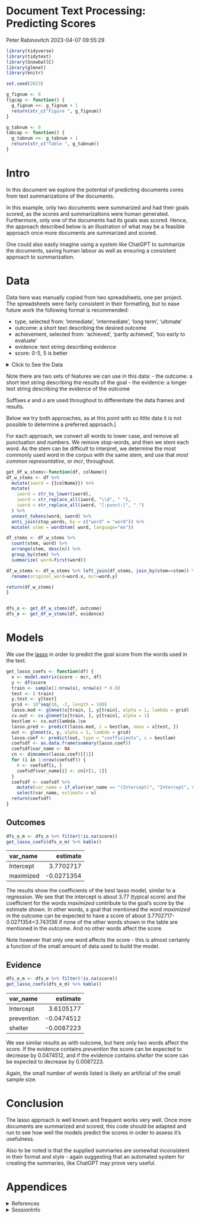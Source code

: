 Document Text Processing: Predicting Scores
================
Peter Rabinovitch
2023-04-07 09:55:29

``` r
library(tidyverse)
library(tidytext)
library(SnowballC)
library(glmnet)
library(knitr)

set.seed(2023)

g_fignum <- 0
figcap <- function() {
  g_fignum <<- g_fignum + 1
  return(str_c("Figure ", g_fignum))
}

g_tabnum <- 0
tabcap <- function() {
  g_tabnum <<- g_tabnum + 1
  return(str_c("Table ", g_tabnum))
}
```

# Intro

In this document we explore the potential of predicting documents cores
from text summarizations of the documents.

In this example, only two documents were summarized and had their goals
scored, as the scores and summarizations were human generated.
Furthermore, only one of the documents had its goals was scored. Hence,
the approach described below is an illustration of what may be a
feasible approach once more documents are summarized and scored.

One could also easily imagine using a system like ChatGPT to summarize
the documents, saving human labour as well as ensuring a consistent
approach to summarization.

# Data

Data here was manually copied from two spreadsheets, one per project.
The spreadsheets were fairly consistent in their formatting, but to ease
future work the following format is recommended:

- type, selected from: ‘immediate’, ‘intermediate’, ‘long term’,
  ‘ultimate’
- outcome: a short text describing the desired outcome
- achievement, selected from: ‘achieved’, ‘partly achieved’, ‘too early
  to evaluate’
- evidence: text string describing evidence
- score: 0-5, 5 is better

<details>
<summary>
Click to See the Data
</summary>

``` r
# "Report 4 NRCan West Coast Initiative"
df_1 <- tribble(
  ~type, ~outcome, ~achievement, ~evidence, ~score,
  "immediate", "Positive relationships are developed with Indigenous communities", "Partly achieved", "IPO-West has contributed to building trust and good relationships with Indigenous stakeholders, even with communities that may be strongly opposed to energy development projects. Evidence indicates that positive relationships have been developed through SPI-WCE and SPF-WCE.", 4,
  "immediate", "Indigenous communication of, and federal response to, non-regulatory issues of concern to communities that could be impacted by energy development", "Partly achieved", "The engagement activities undertaken by IPO-West allowed the office to identify a wide range of needs, issues and priorities expressed by Indigenous communities. According to SPI-WCE evaluation findings, progress toward this outcome shows room for improvement", 4,
  "immediate", "Improved understanding across government of Indigenous issues, needs and concerns related to energy development", "Achieved", "IPO-West activities have increased government stakeholders’ understanding of Indigenous concerns and issues", 5,
  "immediate", "Flexible and innovative interdepartmental engagement, collaboration and partnerships with Indigenous communities", "Achieved", "Efforts were successfully deployed by the IPO-West Office to engage with other involved departments and directly with Indigenous communities, in respectful and innovative ways (e.g., co-development of terms of reference for the IAMCs).", 5,
  "immediate", "Federal investments and actions are coordinated with Indigenous, provincial and other partners", "Achieved", "IPO-West contributed to a coordinated approach to project funding with the BC provincial government. SPI-WCE contributed to improved partnerships with other stakeholders.", 5,
  "immediate", "Support and facilitation of Indigenous participation and leadership on addressing environmental concerns", "Partly achieved", "CEMI pilot projects did not go ahead. SPI-WCE and DFO projects supporting research and monitoring projects were successful.", 4,
  "immediate", "Regional CEMI pilot projects that bring together multiple First Nations and scientific expertise", "Partly achieved", "While the engagement phase for CEMI was successful, the pilot projects did not proceed.", 3,
  "intermediate", "Contribute to a renewed federal relationship with Indigenous communities", "Partly achieved", "IPO-West has conducted engagement activities with most Indigenous communities through direct contact with stakeholders", 4,
  "intermediate", "Identified issues are effectively addressed in collaboration with Indigenous communities and other partners, supporting (for example):- Environment and habitat, - Jobs, training, business and economic development, - Community capacity", "Partly achieved", "There is evidence that IPO-West activities have increased government stakeholders’ understanding of Indigenous concerns and issues. Some communities expressed concerns in the area of environment, including risks and how they are managed/researched, and these concerns were only partly addressed.", 4,
  "intermediate", "Whole-of-government response to issues identified by Indigenous communities", "Partly achieved", "Cooperation and collaboration among federal departments around West Coast energy issues has increased. Potential improvements remain to ensure a whole-of-government and single-window approach.", 4,
  "intermediate", "Increased involvement of Indigenous communities in assessing and addressing potential environmental impacts of energy infrastructure development", "Partly achieved", "CEMI pilot projects did not go ahead. SPI-WCE and DFO projects supporting research and monitoring projects were successful.", 4,
  "intermediate", "Greater certainty for Indigenous communities on how cumulative effects are being tracked", "Partly achieved", "CEMI pilot projects did not go ahead. SPI-WCE and DFO projects supporting research and monitoring projects were successful.", 4,
  "ultimate", "Indigenous communities have improved capacity to make informed decisions on West Coast energy infrastructure", "Partly achieved", "There is improved capacity of the communities to make informed decisions as a result of various engagement and funded activities, including workshops and projects that increased the community’s knowledge and awareness of various issues and opportunities.", 4,
  "ultimate", "Increased Indigenous participation in energy infrastructure projects in BC", "Too early to evaluate", "Delays in the energy projects have generally delayed the developmental activities to help communities directly participate in the energy projects. Projects supported by SPF-WCE, while ongoing, have shown early positive results in terms of skills development and employment.", NA
) %>% mutate(doc_name = "Report 4 NRCan West Coast Initiative") %>% rowid_to_column("goal_id")


# "report 1 ised at itu"
df_2 <- tribble(
  ~type, ~outcome, ~evidence, ~score,
  "immediate", "Consistency of ITU’s strategic and financial plans with Canadian priorities and positions", "In the 2017 and 2018 Council meetings, performance tracking data shows that 90-100% of Canada’s high priority positions were adopted,", 4.5,
  "immediate", "Consistency of ITU Development action plans with Canadian positions", "Of the proposals submitted, 28 out of 29 (96%) were either adopted in full or reflected in modifications to existing resolutions – meeting the target of 80-100%.", 4.5,
  "immediate", "Consistency of ITU telecommunications/ICT resolutions and voluntary standards with Canadian positions", "ISED was able to advance 100% of Canada’s high priority positions at the 2016 Assembly – meeting the target of 80-100%.", 5,
  "immediate", "Consistency of ITU’s focus and mandate with Canadian positions", "Between September 2016 and March 2019, ISED attended five meetings pertaining to the Plenipotentiary (1), Council (2), World Telecommunication Development Conference (1) and World Telecommunication Standardization Assembly (1). All five meetings advanced 90-100% of Canada’s positions – meeting the target of 80-100%.", 4.5,
  "immediate", "Consistency of ITU’s allocation of radio spectrum and adoption of binding radio regulations with Canadian positions and proposals", "At the early 2019 Conference Preparatory Meeting, ISED advanced 90% of Canada’s high priority positions – meeting the target of 80-100%.", 4.5,
  "immediate", "Consistency of ITU radiocommunication resolutions, recommendations and reports with Canadian positions", "No performance metrics available. There were 1,228 registered Canadian frequency assignments recorded in the Master Register by the ITU versus 3,970 returned Canadian frequency assignments to ISED for non-compliance with the Radio Regulations or for incomplete coordination ", NA,
  "intermediate", "An open private sector-led Internet governed by the multi-stakeholder model is reinforced", "Narrative, no real data", NA,
  "intermediate", "Canada is protecting and maintaining its secure network infrastructure and ICT services and applications", "Narrative, no real data", NA,
  "intermediate", "Canadian companies exploit/develop new services and technologies", "Narrative, no real data", NA,
  "intermediate", "Global connectivity and interoperability of telecommunications networks and services", "Narrative, no real data", NA,
  "intermediate", "Interference between radio services is managed", "Narrative, no real data", NA,
  "long term", "Canadian consumers and businesses benefit from innovative products, services, and information technology and telecommunications infrastructure", "Narrative, no real data", NA,
  "long term", "Increased international market access for Canadian telecommunications businesses    ISED’s involvement in the ITU is only one contributing factor to increased international market access.", "Narrative, no real data", NA,
  "long term", "Canadian government and industry offer radio and satellite services to users", "Narrative, no real data", NA,
) %>% mutate(doc_name = "report 1 ised at itu", score = NA, achievement=NA)%>% rowid_to_column("goal_id")



# "Report 11 Family Violence Prevention Partnership"
df_3 <- tribble(
  ~type, ~outcome, ~evidence, ~score,
'immediate','Men, women and children in need or at-risk have access to and use FVPP prevention and protection supports and services',   "Interviews and site visits confirm that FVPP-funded shelters assist women and children fleeing family violence and when space is available, serve as emergency housing for these same women and others from on-reserve communities. However, and depending on the region/province, shelter or in some cases emergency housing can be provided for Indigenous women outside of the reserve from various locations and distances. For example, some women travel several hours to access shelters as there is no shelter in their community",3,
'immediate','Existing prevention projects’ effectiveness is maximized',"Shelter staff are limited in their capacity to deliver prevention programming in the community as they are fully engaged in protection activities, including shelter client support.despite a demonstrated need for prevention activities, the successful design and delivery of prevention projects are hindered",2,       
'immediate','Existing levels of shelter capacity is sufficient to meet FVPP objectives',"Data on shelter use is inconsistent and manually collected across the INAC – funded shelter network. This creates major limitations for programmers in terms of making strategic decisions regarding shelter use and capacity and in responding to calls for increased transitional housing",3,        
'immediate','The effectiveness of partnerships and coordination is maximized',"An innovation[1] occurring with support from INAC (Ontario) is enabling knowledge transfer among southern Ontario shelters and more remote shelters in northern Ontario (Section 5.3.2). Akwesasne First Nation is paired with Mishkeegogamang Safe House[2] to share knowledge and training modules for delivery in the more remote northern community",3       
) %>% mutate(doc_name = "Report 11 Family Violence Prevention Partnership", achievement=NA)%>% rowid_to_column("goal_id")


# "Report 10 public safety canada aboriginal community safety planning initiativep"
df_4 <- tribble(
  ~type, ~outcome, ~evidence, ~score,
  'immediate','increased awareness of grants',  "Recipients indicated that almost all did not know about the Apprenticeship Grants until they became apprentices. Therefore, the grants have a limited impact on their decision to enroll in an apprenticeship",    3,
  'intermediate','increased participation in apprenticeship programs’ effectiveness is maximized',"The take-up rate for the Apprenticeship Incentive Grant decreased by 9.1 percentage points when comparing 2010 to 2018; The take-up rate for the Apprenticeship Completion Grant increased by 2.5 percentage points when comparing 2011 to 2018",    3,
  'intermediate','increased progression through each level, including to completion',"72.5% of grant recipients agree that the Apprenticeship Grants encouraged them to complete the apprenticeship",   4
) %>% mutate(doc_name = "Report 10 public safety canada aboriginal community safety planning initiative", achievement=NA)%>% rowid_to_column("goal_id")


    

# "Report 9 Sask strategic research program and ad dev fund"
df_5 <- tribble(
  ~type, ~outcome, ~evidence, ~score,
'immediate','new crops and/or cultivars meeting market demands and consumer preferences',"respondents mentioned the crops area most frequently, including plant breeding for new",4,
  'immediate','Increased livestock competitiveness',"varieties that produce improved yields and and can serve new markets (especially pulses). They also",  3,
'immediate','Optimized livestock feeding systems',"mentioned agronomic production improvements, especially with ADF’s early involvement in direct", 3,
  'immediate','New and innovative food, bioproducts, and processing technologies',"seeding and no/low-till methods that are seen to have transformed agicultural practices. New livestock", 4,
'immediate','Improved food quality',"feeding systems and technologies that have helped increased production and reduce feed costs were",    3,
  'immediate','Innovative and sustainable farming systems and practices',"also mentioned, but less frequently. It was also noted that R&D into biofuels started in the province",   4,
'immediate','Enhanced adaptive capacity of the Provincial soil and ecosystem resources',"and are spreading more widely into the economy. On the engineering side, good work was mentioned", 3,
  'immediate','Utilization of biotechnology to enhance agriculture and value-added production',"in areas such as improved agricultural machines (including those involved in low/no till), improved",   3,
'immediate','Decreased agricultural production risks',"safety, increased efficiency monitoring, and better production and processing control proceses and technologies",    3,
'intermediate','Strategic Research Program funds chairs in group genetics, livestock development, food and bio products, soils and environments', NA,NA,        
'intermediate','Agricultural Development Fund ensures relevant research delivered to help farmers and ranchers be successful. (ADF)', NA,NA,        
'ultimte', 'Positive economic impact',"Stakeholders believed programs are of great use.Benefit Cost at 16.6",   4
) %>% mutate(doc_name = "Report 9 Sask strategic research program and ad dev fund", achievement=NA)%>% rowid_to_column("goal_id")


# "Report 7 DND Evaluation of the Sustainment Initiative"
df_6 <- tribble(
  ~type, ~outcome, ~evidence, ~score,
'immediate','Development of informed, tailored sustainment solutions that optimizeperformance, value for money, flexibility and economic benefits',"Most survey respondents indicated that the SI/SBCA process contributes somewhat or quite a bit to informed sustainment solutions",4,
'intermediate','Increased competencies to develop tailored sustainment solutions, Improved collaboration and coordination among stakeholders;Increased recognition of the value of the SBCA among stakeholders', "Most supervisors indicated that DND SBCA practitioners are adequately and consistentlyapplying the SBCA process in developing sustainment solutions",4,
) %>% mutate(doc_name = "Report 7 DND Evaluation of the Sustainment Initiative", achievement=NA)%>% rowid_to_column("goal_id")





df <- bind_rows(df_1, df_2, df_3, df_4, df_5, df_6)
rm(df_1, df_2, df_3, df_4, df_5, df_6)
```

</details>

Note there are two sets of features we can use in this data: - the
outcome: a short text string describing the results of the goal - the
evidence: a longer text string describing the evidence of the outcome

Suffixes *e* and *o* are used throughout to differentiate the data
frames and results.

Below we try both approaches, as at this point with so little data it is
not possible to determine a preferred approach.\]

For each approach, we convert all words to lower case, and remove all
punctuation and numbers. We remove stop-words, and then we stem each
word. As the stem can be difficult to interpret, we determine the most
commonly used word in the corpus with the same stem, and use that *most
common representative*, or *mcr*, throughout.

``` r
get_df_w_stems<-function(df, colName){
df_w_stems <- df %>%
  mutate(iword = {{colName}}) %>%
  mutate(
    iword = str_to_lower(iword),
    iword = str_replace_all(iword, "\\d", " "),
    iword = str_replace_all(iword, "[:punct:]", " ")
  ) %>%
  unnest_tokens(word, iword) %>%
  anti_join(stop_words, by = c("word" = "word")) %>%
  mutate( stem = wordStem( word, language="en")) 

df_stems <- df_w_stems %>%
  count(stem, word) %>%
  arrange(stem, desc(n)) %>%
  group_by(stem) %>%
  summarize( word=first(word))

df_w_stems <- df_w_stems %>% left_join(df_stems, join_by(stem==stem)) %>%
  rename(original_word=word.x, mcr=word.y)

return(df_w_stems)
}


dfs_o <- get_df_w_stems(df, outcome)
dfs_e <- get_df_w_stems(df, evidence)
```

# Models

We use the [lasso](https://en.wikipedia.org/wiki/Lasso_(statistics)) in
order to predict the goal score from the words used in the text.

``` r
get_lasso_coefs <- function(df) {
  x <- model.matrix(score ~ mcr, df)
  y <- df$score
  train <- sample(1:nrow(x), nrow(x) * 0.8)
  test <- (-train)
  y.test <- y[test]
  grid <- 10^seq(10, -2, length = 100)
  lasso.mod <- glmnet(x[train, ], y[train], alpha = 1, lambda = grid)
  cv.out <- cv.glmnet(x[train, ], y[train], alpha = 1)
  bestlam <- cv.out$lambda.1se
  lasso.pred <- predict(lasso.mod, s = bestlam, newx = x[test, ])
  out <- glmnet(x, y, alpha = 1, lambda = grid)
  lasso.coef <- predict(out, type = "coefficients", s = bestlam)
  coefsdf <- as.data.frame(summary(lasso.coef))
  coefsdf$var_name <- NA
  cn <- dimnames(lasso.coef)[[1]]
  for (i in 1:nrow(coefsdf)) {
    r <- coefsdf[i, ]
    coefsdf$var_name[i] <- cn[r[1, 1]]
  }
  coefsdf <- coefsdf %>%
    mutate(var_name = if_else(var_name == "(Intercept)", "Intercept", str_sub(var_name, 4))) %>%
    select(var_name, estimate = x)
  return(coefsdf)
}
```

## Outcomes

``` r
dfs_o_m <- dfs_o %>% filter(!is.na(score))
get_lasso_coefs(dfs_o_m) %>% kable()
```

| var_name  |   estimate |
|:----------|-----------:|
| Intercept |  3.7702717 |
| maximized | -0.0271354 |

The results show the coefficients of the best lasso model, similar to a
regression. We see that the intercept is about 3.77 (typical score) and
the coefficient for the words *maximized* contribute to the goal’s score
by the estimate shown. In other words, a goal that mentioned the word
*maximized* in the outcome can be expected to have a score of about
3.7702717-0.0271354=3.743136 if none of the other words shown in the
table are mentioned in the outcome. And no other words affect the score.

Note however that only one word affects the score - this is almost
certainly a function of the small amount of data used to build the
model.

## Evidence

``` r
dfs_e_m <- dfs_e %>% filter(!is.na(score))
get_lasso_coefs(dfs_e_m) %>% kable()
```

| var_name   |   estimate |
|:-----------|-----------:|
| Intercept  |  3.6105177 |
| prevention | -0.0474512 |
| shelter    | -0.0087223 |

We see similar results as with outcome, but here only two words affect
the score. If the evidence contains *prevention* the score can be
expected to decrease by 0.0474512, and if the evidence contains
*shelter* the score can be expected to decrease by 0.0087223.

Again, the small number of words listed is likely an artificial of the
small sample size.

# Conclusion

The lasso approach is well known and frequent works very well. Once more
documents are summarized and scored, this code should be adapted and run
to see how well the models predict the scores in order to assess it’s
usefulness.

Also to be noted is that the supplied summaries are somewhat
inconsistent in their format and style - again suggesting that an
automated system for creating the summaries, like ChatGPT may prove very
useful.

# Appendices

<details>
<summary>
References
</summary>

[Tidy Text Mining in R](https://www.tidytextmining.com)

</details>
<details>
<summary>
SessionInfo
</summary>

``` r
sessionInfo()
```

    ## R version 4.2.2 (2022-10-31)
    ## Platform: x86_64-apple-darwin17.0 (64-bit)
    ## Running under: macOS Big Sur ... 10.16
    ## 
    ## Matrix products: default
    ## BLAS:   /Library/Frameworks/R.framework/Versions/4.2/Resources/lib/libRblas.0.dylib
    ## LAPACK: /Library/Frameworks/R.framework/Versions/4.2/Resources/lib/libRlapack.dylib
    ## 
    ## locale:
    ## [1] en_US.UTF-8/en_US.UTF-8/en_US.UTF-8/C/en_US.UTF-8/en_US.UTF-8
    ## 
    ## attached base packages:
    ## [1] stats     graphics  grDevices utils     datasets  methods   base     
    ## 
    ## other attached packages:
    ##  [1] knitr_1.41      glmnet_4.1-6    Matrix_1.5-3    SnowballC_0.7.0
    ##  [5] tidytext_0.4.1  lubridate_1.9.2 forcats_1.0.0   stringr_1.5.0  
    ##  [9] dplyr_1.1.0     purrr_1.0.1     readr_2.1.4     tidyr_1.3.0    
    ## [13] tibble_3.2.0    ggplot2_3.4.1   tidyverse_2.0.0
    ## 
    ## loaded via a namespace (and not attached):
    ##  [1] shape_1.4.6       tidyselect_1.2.0  xfun_0.36         splines_4.2.2    
    ##  [5] lattice_0.20-45   colorspace_2.1-0  vctrs_0.5.2       generics_0.1.3   
    ##  [9] htmltools_0.5.4   yaml_2.3.6        utf8_1.2.3        survival_3.5-3   
    ## [13] rlang_1.1.0       pillar_1.8.1      glue_1.6.2        withr_2.5.0      
    ## [17] foreach_1.5.2     lifecycle_1.0.3   munsell_0.5.0     gtable_0.3.2     
    ## [21] codetools_0.2-18  evaluate_0.19     tzdb_0.3.0        fastmap_1.1.0    
    ## [25] fansi_1.0.4       highr_0.10        tokenizers_0.3.0  Rcpp_1.0.10      
    ## [29] scales_1.2.1      hms_1.1.2         digest_0.6.31     stringi_1.7.12   
    ## [33] grid_4.2.2        cli_3.6.0         tools_4.2.2       magrittr_2.0.3   
    ## [37] janeaustenr_1.0.0 pkgconfig_2.0.3   ellipsis_0.3.2    timechange_0.1.1 
    ## [41] rmarkdown_2.19    rstudioapi_0.14   iterators_1.0.14  R6_2.5.1         
    ## [45] compiler_4.2.2

</details>
